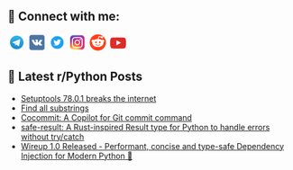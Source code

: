 ## 🔎 Connect with me:
[<img src="https://github.com/bullbesh/bullbesh/blob/main/images/Telegram.png" width="32" height="32" />](https://t.me/bullbesh)
[<img src="https://github.com/bullbesh/bullbesh/blob/main/images/VK.png" width="32" height="32" />](https://vk.com/bullbesh)
[<img src="https://github.com/bullbesh/bullbesh/blob/main/images/Twitter.png" width="32" height="32" />](https://twitter.com/bullbesh1)
[<img src="https://github.com/bullbesh/bullbesh/blob/main/images/Instagram.png" width="32" height="32" />](https://www.instagram.com/bullbesh)
[<img src="https://github.com/bullbesh/bullbesh/blob/main/images/Reddit.png" width="32" height="32" />](https://www.reddit.com/user/bullbesh)
[<img src="https://github.com/bullbesh/bullbesh/blob/main/images/YouTube.png" width="32" height="32" />](https://www.youtube.com/channel/UCtfjRs6uzgq5mfm8S06WTcg)

## 📕 Latest r/Python Posts
<!-- BLOG-POST-LIST:START -->
- [Setuptools 78.0.1 breaks the internet](https://www.reddit.com/r/Python/comments/1jiy2sm/setuptools_7801_breaks_the_internet/)
- [Find all substrings](https://www.reddit.com/r/Python/comments/1jiur3r/find_all_substrings/)
- [Cocommit: A Copilot for Git commit command](https://www.reddit.com/r/Python/comments/1jiplpp/cocommit_a_copilot_for_git_commit_command/)
- [safe-result: A Rust-inspired Result type for Python to handle errors without try/catch](https://www.reddit.com/r/Python/comments/1jimiz0/saferesult_a_rustinspired_result_type_for_python/)
- [Wireup 1.0 Released - Performant, concise and type-safe Dependency Injection for Modern Python 🚀](https://www.reddit.com/r/Python/comments/1jimec9/wireup_10_released_performant_concise_and/)
<!-- BLOG-POST-LIST:END -->
